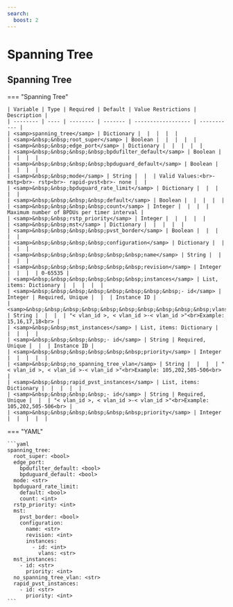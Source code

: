 ```yaml
---
search:
  boost: 2
---
```


# Spanning Tree

## Spanning Tree

=== "Spanning Tree"


    | Variable | Type | Required | Default | Value Restrictions | Description |
    | -------- | ---- | -------- | ------- | ------------------ | ----------- |
    | <samp>spanning_tree</samp> | Dictionary |  |  |  |  |
    | <samp>&nbsp;&nbsp;root_super</samp> | Boolean |  |  |  |  |
    | <samp>&nbsp;&nbsp;edge_port</samp> | Dictionary |  |  |  |  |
    | <samp>&nbsp;&nbsp;&nbsp;&nbsp;bpdufilter_default</samp> | Boolean |  |  |  |  |
    | <samp>&nbsp;&nbsp;&nbsp;&nbsp;bpduguard_default</samp> | Boolean |  |  |  |  |
    | <samp>&nbsp;&nbsp;mode</samp> | String |  |  | Valid Values:<br>- mstp<br>- rstp<br>- rapid-pvst<br>- none |  |
    | <samp>&nbsp;&nbsp;bpduguard_rate_limit</samp> | Dictionary |  |  |  |  |
    | <samp>&nbsp;&nbsp;&nbsp;&nbsp;default</samp> | Boolean |  |  |  |  |
    | <samp>&nbsp;&nbsp;&nbsp;&nbsp;count</samp> | Integer |  |  |  | Maximum number of BPDUs per timer interval |
    | <samp>&nbsp;&nbsp;rstp_priority</samp> | Integer |  |  |  |  |
    | <samp>&nbsp;&nbsp;mst</samp> | Dictionary |  |  |  |  |
    | <samp>&nbsp;&nbsp;&nbsp;&nbsp;pvst_border</samp> | Boolean |  |  |  |  |
    | <samp>&nbsp;&nbsp;&nbsp;&nbsp;configuration</samp> | Dictionary |  |  |  |  |
    | <samp>&nbsp;&nbsp;&nbsp;&nbsp;&nbsp;&nbsp;name</samp> | String |  |  |  |  |
    | <samp>&nbsp;&nbsp;&nbsp;&nbsp;&nbsp;&nbsp;revision</samp> | Integer |  |  |  | 0-65535 |
    | <samp>&nbsp;&nbsp;&nbsp;&nbsp;&nbsp;&nbsp;instances</samp> | List, items: Dictionary |  |  |  |  |
    | <samp>&nbsp;&nbsp;&nbsp;&nbsp;&nbsp;&nbsp;&nbsp;&nbsp;- id</samp> | Integer | Required, Unique |  |  | Instance ID |
    | <samp>&nbsp;&nbsp;&nbsp;&nbsp;&nbsp;&nbsp;&nbsp;&nbsp;&nbsp;&nbsp;vlans</samp> | String |  |  |  | "< vlan_id >, < vlan_id >-< vlan_id >"<br>Example: 15,16,17,18<br> |
    | <samp>&nbsp;&nbsp;mst_instances</samp> | List, items: Dictionary |  |  |  |  |
    | <samp>&nbsp;&nbsp;&nbsp;&nbsp;- id</samp> | String | Required, Unique |  |  | Instance ID |
    | <samp>&nbsp;&nbsp;&nbsp;&nbsp;&nbsp;&nbsp;priority</samp> | Integer |  |  |  |  |
    | <samp>&nbsp;&nbsp;no_spanning_tree_vlan</samp> | String |  |  |  | "< vlan_id >, < vlan_id >-< vlan_id >"<br>Example: 105,202,505-506<br> |
    | <samp>&nbsp;&nbsp;rapid_pvst_instances</samp> | List, items: Dictionary |  |  |  |  |
    | <samp>&nbsp;&nbsp;&nbsp;&nbsp;- id</samp> | String | Required, Unique |  |  | "< vlan_id >, < vlan_id >-< vlan_id >"<br>Example: 105,202,505-506<br> |
    | <samp>&nbsp;&nbsp;&nbsp;&nbsp;&nbsp;&nbsp;priority</samp> | Integer |  |  |  |  |

=== "YAML"

    ```yaml
    spanning_tree:
      root_super: <bool>
      edge_port:
        bpdufilter_default: <bool>
        bpduguard_default: <bool>
      mode: <str>
      bpduguard_rate_limit:
        default: <bool>
        count: <int>
      rstp_priority: <int>
      mst:
        pvst_border: <bool>
        configuration:
          name: <str>
          revision: <int>
          instances:
            - id: <int>
              vlans: <str>
      mst_instances:
        - id: <str>
          priority: <int>
      no_spanning_tree_vlan: <str>
      rapid_pvst_instances:
        - id: <str>
          priority: <int>
    ```
